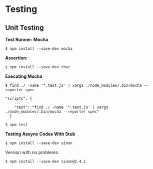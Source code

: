 # Testing

## Unit Testing

**Test Runner: Mocha**

`
$ npm install --save-dev mocha
`

**Assertion:**

`
$ npm install --save-dev chai
`

**Executing Mocha**

`
$ find ./ -name '*.test.js' | xargs ./node_modules/.bin/mocha --reporter spec
`

```
"scripts": {
    ...
    "test": "find ./ -name '*.test.js' | xargs ./node_modules/.bin/mocha --reporter spec"
  }
```

`
$ npm test
`

**Testing Assync Codes With Stub**

`
$ npm install --save-dev sinon 
`

Version with no problems:

`
$ npm install --save-dev sinon@2.4.1
`